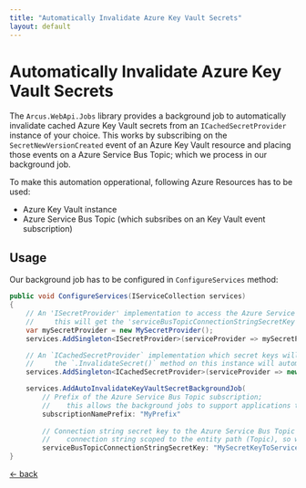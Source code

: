 ```yaml
---
title: "Automatically Invalidate Azure Key Vault Secrets"
layout: default
---
```


# Automatically Invalidate Azure Key Vault Secrets

The `Arcus.WebApi.Jobs` library provides a background job to automatically invalidate cached Azure Key Vault secrets from an `ICachedSecretProvider` instance of your choice.
This works by subscribing on the `SecretNewVersionCreated` event of an Azure Key Vault resource and placing those events on a Azure Service Bus Topic; which we process in our background job.

To make this automation opperational, following Azure Resources has to be used:
* Azure Key Vault instance
* Azure Service Bus Topic (which subsribes on an Key Vault event subscription)

## Usage

Our background job has to be configured in `ConfigureServices` method:

```csharp
public void ConfigureServices(IServiceCollection services)
{
    // An 'ISecretProvider' implementation to access the Azure Service Bus Topic resource;
    //     this will get the 'serviceBusTopicConnectionStringSecretKey' string (configured below) and has to retrieve the connection string for the topic.
    var mySecretProvider = new MySecretProvider();
    services.AddSingleton<ISecretProvider>(serviceProvider => mySecretProvider);

    // An `ICachedSecretProvider` implementation which secret keys will automatically be invalidated;
    //     the `.InvalidateSecret()` method on this instance will automatically be called when an `SecretNewVersionCreated` event is emitted by the Azure Key Vault resource.
    services.AddSingleton<ICachedSecretProvider>(serviceProvider => new MyCachedSecretProvider(mySecretProvider));

    services.AddAutoInvalidateKeyVaultSecretBackgroundJob(
        // Prefix of the Azure Service Bus Topic subscription;
        //    this allows the background jobs to support applications that are running multiple instances, processing the same type of events, without conflicting subscription names.
        subscriptionNamePrefix: "MyPrefix"
        
        // Connection string secret key to the Azure Service Bus Topic that contains the Azure Key Vault events;
        //    connection string scoped to the entity path (Topic), so we can process messages on to the topic.
        serviceBusTopicConnectionStringSecretKey: "MySecretKeyToServiceBusTopicConnectionString");
}
```

[&larr; back](/)
